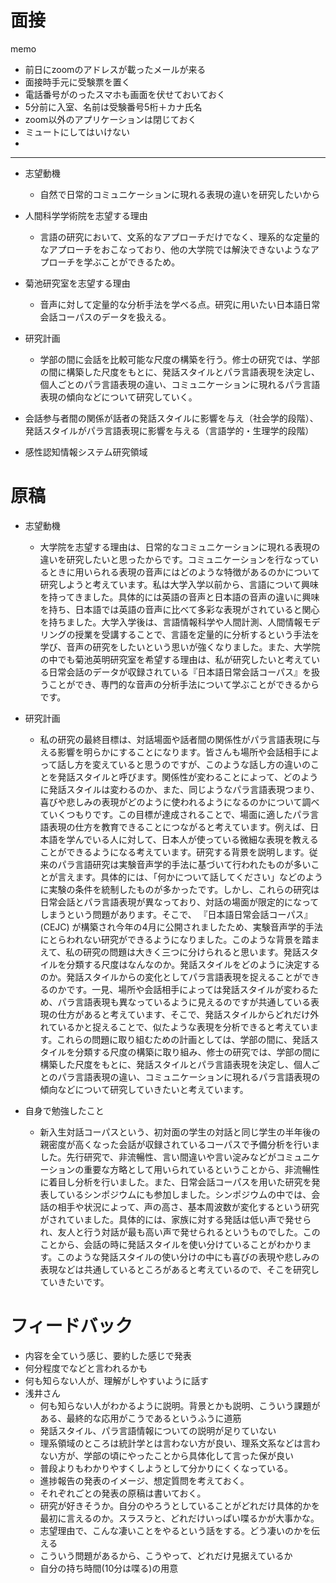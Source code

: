 # 面接

memo
- 前日にzoomのアドレスが載ったメールが来る
- 面接時手元に受験票を置く
- 電話番号がのったスマホも画面を伏せておいておく
- 5分前に入室、名前は受験番号5桁＋カナ氏名
- zoom以外のアプリケーションは閉じておく
- ミュートにしてはいけない
- 
---



- 志望動機
  - 自然で日常的コミュニケーションに現れる表現の違いを研究したいから
- 人間科学学術院を志望する理由
  - 言語の研究において、文系的なアプローチだけでなく、理系的な定量的なアプローチをおこなっており、他の大学院では解決できないようなアプローチを学ぶことができるため。
- 菊池研究室を志望する理由
  - 音声に対して定量的な分析手法を学べる点。研究に用いたい日本語日常会話コーパスのデータを扱える。
- 研究計画
  - 学部の間に会話を比較可能な尺度の構築を行う。修士の研究では、学部の間に構築した尺度をもとに、発話スタイルとパラ言語表現を決定し、個人ごとのパラ言語表現の違い、コミュニケーションに現れるパラ言語表現の傾向などについて研究していく。


- 会話参与者間の関係が話者の発話スタイルに影響を与え（社会学的段階）、発話スタイルがパラ言語表現に影響を与える（言語学的・生理学的段階）


- 感性認知情報システム研究領域


# 原稿

- 志望動機
  - 大学院を志望する理由は、日常的なコミュニケーションに現れる表現の違いを研究したいと思ったからです。コミュニケーションを行なっているときに用いられる表現の音声にはどのような特徴があるのかについて研究しようと考えています。私は大学入学以前から、言語について興味を持ってきました。具体的には英語の音声と日本語の音声の違いに興味を持ち、日本語では英語の音声に比べて多彩な表現がされていると関心を持ちました。大学入学後は、言語情報科学や人間計測、人間情報モデリングの授業を受講することで、言語を定量的に分析するという手法を学び、音声の研究をしたいという思いが強くなりました。また、大学院の中でも菊池英明研究室を希望する理由は、私が研究したいと考えている日常会話のデータが収録されている『日本語日常会話コーパス』を扱うことができ、専門的な音声の分析手法について学ぶことができるからです。
- 研究計画
  - 私の研究の最終目標は、対話場面や話者間の関係性がパラ言語表現に与える影響を明らかにすることになります。皆さんも場所や会話相手によって話し方を変えていると思うのですが、このような話し方の違いのことを発話スタイルと呼びます。関係性が変わることによって、どのように発話スタイルは変わるのか、また、同じようなパラ言語表現つまり、喜びや悲しみの表現がどのように使われるようになるのかについて調べていくつもりです。この目標が達成されることで、場面に適したパラ言語表現の仕方を教育できることにつながると考えています。例えば、日本語を学んでいる人に対して、日本人が使っている微細な表現を教えることができるようになる考えています。研究する背景を説明します。従来のパラ言語研究は実験音声学的手法に基づいて行われたものが多いことが言えます。具体的には、「何かについて話してください」などのように実験の条件を統制したものが多かったです。しかし、これらの研究は日常会話とパラ言語表現が異なっており、対話の場面が限定的になってしまうという問題があります。そこで、 『日本語日常会話コーパス』(CEJC) が構築され今年の4月に公開されましたため、実験音声学的手法にとらわれない研究ができるようになりました。このような背景を踏まえて、私の研究の問題は大きく三つに分けられると思います。発話スタイルを分類する尺度はなんなのか。発話スタイルをどのように決定するのか。発話スタイルからの変化としてパラ言語表現を捉えることができるのかです。一見、場所や会話相手によっては発話スタイルが変わるため、パラ言語表現も異なっているように見えるのですが共通している表現の仕方があると考えています、そこで、発話スタイルからどれだけ外れているかと捉えることで、似たような表現を分析できると考えています。これらの問題に取り組むための計画としては、学部の間に、発話スタイルを分類する尺度の構築に取り組み、修士の研究では、学部の間に構築した尺度をもとに、発話スタイルとパラ言語表現を決定し、個人ごとのパラ言語表現の違い、コミュニケーションに現れるパラ言語表現の傾向などについて研究していきたいと考えています。

- 自身で勉強したこと
  - 新入生対話コーパスという、初対面の学生の対話と同じ学生の半年後の親密度が高くなった会話が収録されているコーパスで予備分析を行いました。先行研究で、非流暢性、言い間違いや言い淀みなどがコミュニケーションの重要な方略として用いられているということから、非流暢性に着目し分析を行いました。また、日常会話コーパスを用いた研究を発表しているシンポジウムにも参加しました。シンポジウムの中では、会話の相手や状況によって、声の高さ、基本周波数が変化するという研究がされていました。具体的には、家族に対する発話は低い声で発せられ、友人と行う対話が最も高い声で発せられるというものでした。このことから、会話の時に発話スタイルを使い分けていることがわかります。このような発話スタイルの使い分けの中にも喜びの表現や悲しみの表現などは共通しているところがあると考えているので、そこを研究していきたいです。

# フィードバック
- 内容を全ていう感じ、要約した感じで発表
- 何分程度でなどと言われるかも
- 何も知らない人が、理解がしやすいように話す
- 浅井さん
  - 何も知らない人がわかるように説明。背景とかも説明、こういう課題がある、最終的な応用がこうであるというふうに道筋
  - 発話スタイル、パラ言語情報についての説明が足りていない
  - 理系領域のところは統計学とは言わない方が良い、理系文系などは言わない方が、学部の頃にやったことから具体化して言った保が良い
  - 普段よりもわかりやすくしようとして分かりにくくなっている。
  - 進捗報告の発表のイメージ、想定質問を考えておく。
  - それぞれごとの発表の原稿は書いておく。
  - 研究が好きそうか。自分のやろうとしていることがどれだけ具体的かを最初に言えるのか。スラスラと、どれだけいっぱい喋るかが大事かな。
  - 志望理由で、こんな凄いことをやるという話をする。どう凄いのかを伝える
  - こういう問題があるから、こうやって、どれだけ見据えているか
  - 自分の持ち時間(10分は喋る)の用意


